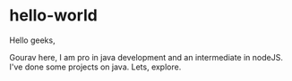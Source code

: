 # hello-world
Hello geeks,

Gourav here, I am pro in java development and an intermediate in nodeJS.
I've done some projects on java.
Lets, explore.

